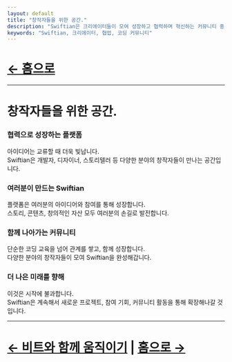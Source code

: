 ```yaml
---
layout: default
title: "창작자들을 위한 공간."
description: "Swiftian은 크리에이터들이 모여 성장하고 협력하며 혁신하는 커뮤니티 중심 플랫폼입니다."
keywords: "Swiftian, 크리에이터, 협업, 코딩 커뮤니티"
---
```


# [← 홈으로](/ko/)
---

# 창작자들을 위한 공간.

### 협력으로 성장하는 플랫폼
아이디어는 교류할 때 더욱 빛납니다.  
Swiftian은 개발자, 디자이너, 스토리텔러 등 다양한 분야의 창작자들이 만나는 공간입니다.

### 여러분이 만드는 Swiftian
플랫폼은 여러분의 아이디어와 참여를 통해 성장합니다.  
스토리, 콘텐츠, 창의적인 자산 모두 여러분의 손길로 발전합니다.

### 함께 나아가는 커뮤니티
단순한 코딩 교육을 넘어 관계를 쌓고, 함께 성장합니다.  
다양한 분야의 창작자들이 모여 Swiftian을 완성해갑니다.

### 더 나은 미래를 향해
이것은 시작에 불과합니다.  
Swiftian은 계속해서 새로운 프로젝트, 참여 기회, 커뮤니티 활동을 통해 확장해나갈 것입니다.

---

# [← 비트와 함께 움직이기](/ko/groove/) | [홈으로 →](/ko/)
